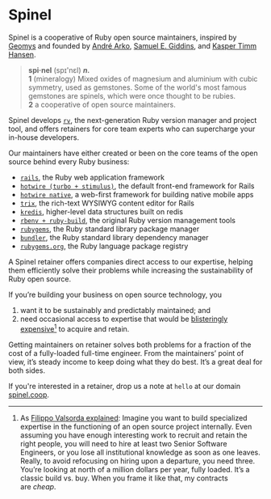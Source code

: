 # Spinel

Spinel is a cooperative of Ruby open source maintainers, inspired by [Geomys](https://geomys.org) and founded by [André Arko](https://arko.net), [Samuel E. Giddins](https://segiddins.me), and [Kasper Timm Hansen](https://kaspth.com).
> **spi·nel** (spɪ'nɛl) **_n._**  
> **1** (mineralogy) Mixed oxides of magnesium and aluminium with cubic symmetry, used as gemstones. Some of the world's most famous gemstones are spinels, which were once thought to be rubies.  
> **2** a cooperative of open source maintainers.

Spinel develops [`rv`](https://github.com/spinel-coop/rv), the next-generation Ruby version manager and project tool, and offers retainers for core team experts who can supercharge your in-house developers.

Our maintainers have either created or been on the core teams of the open source behind every Ruby business:

-   [`rails`](https://rubyonrails.org), the Ruby web application framework
-   [`hotwire (turbo + stimulus)`](https://hotwired.dev), the default front-end framework for Rails
-   [`hotwire native`](https://native.hotwired.dev), a web-first framework for building native mobile apps
-   [`trix`](https://trix-editor.org), the rich-text WYSIWYG content editor for Rails
-   [`kredis`](https://github.com/rails/kredis), higher-level data structures built on redis
-   [`rbenv + ruby-build`](https://rbenv.org), the original Ruby version management tools
-   [`rubygems`](https://github.com/rubygems/rubygems), the Ruby standard library package manager
-   [`bundler`](https://bundler.io), the Ruby standard library dependency manager
-   [`rubygems.org`](https://rubygems.org), the Ruby language package registry

A Spinel retainer offers companies direct access to our expertise, helping them efficiently solve their problems while increasing the sustainability of Ruby open source.

If you’re building your business on open source technology, you

1.  want it to be sustainably and predictably maintained; and <a name="fn:expensive"></a>
2.  need occasional access to expertise that would be [blisteringly expensive<sup>1</sup>](#expensive) to acquire and retain.

Getting maintainers on retainer solves both problems for a fraction of the cost of a fully-loaded full-time engineer. From the maintainers’ point of view, it’s steady income to keep doing what they do best. It’s a great deal for both sides.

If you're interested in a retainer, drop us a note at `hello` at our domain [spinel.coop](https://spinel.coop).

- - -

1. As [Filippo Valsorda explained](https://words.filippo.io/geomys/#fn:buildbuy): Imagine you want to build specialized expertise in the functioning of an open source project internally. Even assuming you have enough interesting work to recruit and retain the right people, you will need to hire at least two Senior Software Engineers, or you lose all institutional knowledge as soon as one leaves. Really, to avoid refocusing on hiring upon a departure, you need three. You’re looking at north of a million dollars per year, fully loaded. It’s a classic build vs. buy. When you frame it like that, my contracts are _cheap_.
